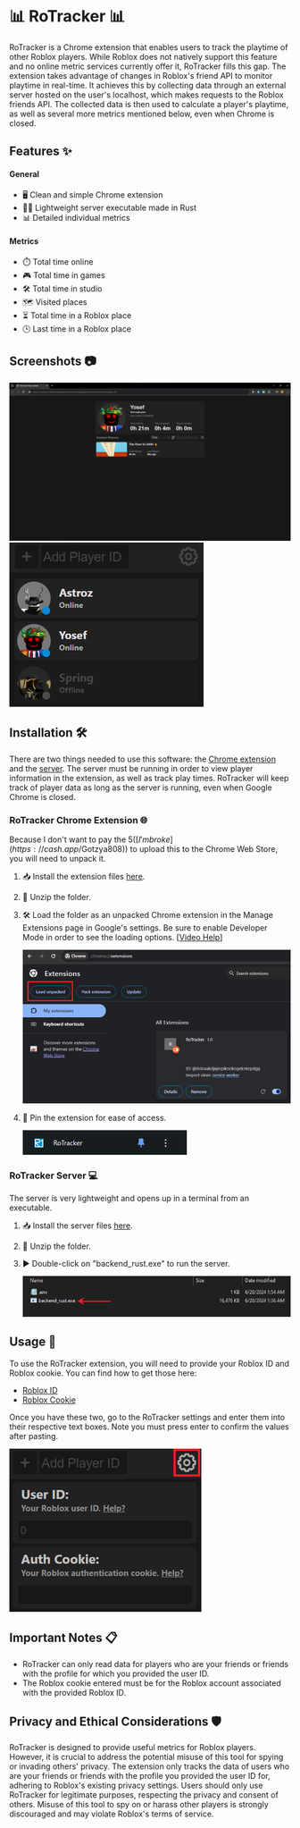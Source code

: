 # 📊 RoTracker 📊

RoTracker is a Chrome extension that enables users to track the playtime of other Roblox players. While Roblox does not natively support this feature and no online metric services currently offer it, RoTracker fills this gap. The extension takes advantage of changes in Roblox's friend API to monitor playtime in real-time. It achieves this by collecting data through an external server hosted on the user's localhost, which makes requests to the Roblox friends API. The collected data is then used to calculate a player's playtime, as well as several more metrics mentioned below, even when Chrome is closed.

## Features ✨

#### General
- 🖥️ Clean and simple Chrome extension
- 🏃‍♂️ Lightweight server executable made in Rust
- 📊 Detailed individual metrics

#### Metrics
- ⏱️ Total time online
- 🎮 Total time in games
- 🛠️ Total time in studio
- 🗺️ Visited places
- ⏳ Total time in a Roblox place
- 🕒 Last time in a Roblox place

## Screenshots 📷

![App Screenshot](screenshots/player_details_example.png)
![App Screenshot](screenshots/player_list_example.png)

## Installation 🛠️

There are two things needed to use this software: the [Chrome extension]([https://linktodocumentation](https://github.com/Gotzya/RoTracker/tree/main/extension)) and the [server]([https://linktodocumentation](https://github.com/Gotzya/RoTracker/tree/main/backend_rust)). The server must be running in order to view player information in the extension, as well as track play times. RoTracker will keep track of player data as long as the server is running, even when Google Chrome is closed.

### RoTracker Chrome Extension 🌐

Because I don't want to pay the $5 ([I'm broke](https://cash.app/$Gotzya808)) to upload this to the Chrome Web Store, you will need to unpack it.

1. 📥 Install the extension files [here](https://github.com/Gotzya/RoTracker/releases/tag/v1.0.0).
2. 📂 Unzip the folder.
3. 🛠️ Load the folder as an unpacked Chrome extension in the Manage Extensions page in Google's settings. Be sure to enable Developer Mode in order to see the loading options. [[Video Help](https://www.youtube.com/watch?v=vSzaXLYTSUY)]

   ![App Screenshot](screenshots/Loading_chrome_extension.png)
4. 📌 Pin the extension for ease of access.

   ![App Screenshot](screenshots/RoTracker_pinned.png)

### RoTracker Server 💻

The server is very lightweight and opens up in a terminal from an executable.

1. 📥 Install the server files [here](https://github.com/Gotzya/RoTracker/releases/tag/v1.0.0).
2. 📂 Unzip the folder.
3. ▶️ Double-click on "backend_rust.exe" to run the server.

   ![App Screenshot](screenshots/RoTracker_server_exe.png)

## Usage 🚀

To use the RoTracker extension, you will need to provide your Roblox ID and Roblox cookie. You can find how to get those here:

- [Roblox ID](https://brightchamps.com/blog/how-to-find-roblox-user-id/)
- [Roblox Cookie](https://www.youtube.com/watch?v=zkSnBV7oOZM)

Once you have these two, go to the RoTracker settings and enter them into their respective text boxes. Note you must press enter to confirm the values after pasting.

![App Screenshot](screenshots/settings.png)

## Important Notes 📋

- RoTracker can only read data for players who are your friends or friends with the profile for which you provided the user ID.
- The Roblox cookie entered must be for the Roblox account associated with the provided Roblox ID.

## Privacy and Ethical Considerations 🛡️

RoTracker is designed to provide useful metrics for Roblox players. However, it is crucial to address the potential misuse of this tool for spying or invading others' privacy. The extension only tracks the data of users who are your friends or friends with the profile you provided the user ID for, adhering to Roblox's existing privacy settings. Users should only use RoTracker for legitimate purposes, respecting the privacy and consent of others. Misuse of this tool to spy on or harass other players is strongly discouraged and may violate Roblox's terms of service.
